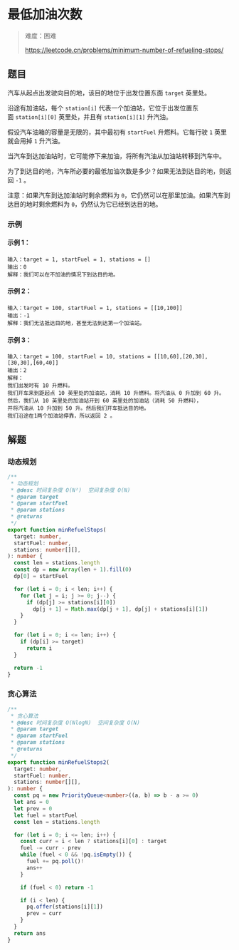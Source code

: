 # 最低加油次数

> 难度：困难
>
> https://leetcode.cn/problems/minimum-number-of-refueling-stops/

## 题目

汽车从起点出发驶向目的地，该目的地位于出发位置东面 `target` 英里处。

沿途有加油站，每个 `station[i]` 代表一个加油站，它位于出发位置东面 `station[i][0]` 英里处，并且有 `station[i][1]` 升汽油。

假设汽车油箱的容量是无限的，其中最初有 `startFuel` 升燃料。它每行驶 `1` 英里就会用掉 `1` 升汽油。

当汽车到达加油站时，它可能停下来加油，将所有汽油从加油站转移到汽车中。

为了到达目的地，汽车所必要的最低加油次数是多少？如果无法到达目的地，则返回 `-1` 。

注意：如果汽车到达加油站时剩余燃料为 `0`，它仍然可以在那里加油。如果汽车到达目的地时剩余燃料为 `0`，仍然认为它已经到达目的地。

### 示例

#### 示例 1：

```
输入：target = 1, startFuel = 1, stations = []
输出：0
解释：我们可以在不加油的情况下到达目的地。
```

#### 示例 2：

```
输入：target = 100, startFuel = 1, stations = [[10,100]]
输出：-1
解释：我们无法抵达目的地，甚至无法到达第一个加油站。
```

#### 示例 3：

```
输入：target = 100, startFuel = 10, stations = [[10,60],[20,30],[30,30],[60,40]]
输出：2
解释：
我们出发时有 10 升燃料。
我们开车来到距起点 10 英里处的加油站，消耗 10 升燃料。将汽油从 0 升加到 60 升。
然后，我们从 10 英里处的加油站开到 60 英里处的加油站（消耗 50 升燃料），
并将汽油从 10 升加到 50 升。然后我们开车抵达目的地。
我们沿途在1两个加油站停靠，所以返回 2 。
```

## 解题

### 动态规划

```ts
/**
 * 动态规划
 * @desc 时间复杂度 O(N²)  空间复杂度 O(N)
 * @param target
 * @param startFuel
 * @param stations
 * @returns
 */
export function minRefuelStops(
  target: number,
  startFuel: number,
  stations: number[][],
): number {
  const len = stations.length
  const dp = new Array(len + 1).fill(0)
  dp[0] = startFuel

  for (let i = 0; i < len; i++) {
    for (let j = i; j >= 0; j--) {
      if (dp[j] >= stations[i][0])
        dp[j + 1] = Math.max(dp[j + 1], dp[j] + stations[i][1])
    }
  }

  for (let i = 0; i <= len; i++) {
    if (dp[i] >= target)
      return i
  }

  return -1
}
```

### 贪心算法

```ts
/**
 * 贪心算法
 * @desc 时间复杂度 O(NlogN)  空间复杂度 O(N)
 * @param target
 * @param startFuel
 * @param stations
 * @returns
 */
export function minRefuelStops2(
  target: number,
  startFuel: number,
  stations: number[][],
): number {
  const pq = new PriorityQueue<number>((a, b) => b - a >= 0)
  let ans = 0
  let prev = 0
  let fuel = startFuel
  const len = stations.length

  for (let i = 0; i <= len; i++) {
    const curr = i < len ? stations[i][0] : target
    fuel -= curr - prev
    while (fuel < 0 && !pq.isEmpty()) {
      fuel += pq.poll()!
      ans++
    }

    if (fuel < 0) return -1

    if (i < len) {
      pq.offer(stations[i][1])
      prev = curr
    }
  }
  return ans
}
```